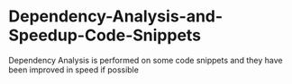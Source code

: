 # Dependency-Analysis-and-Speedup-Code-Snippets
Dependency Analysis is performed on some code snippets and they have been improved in speed if possible
